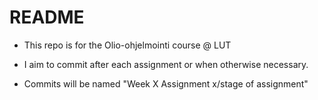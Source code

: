 # README #

* This repo is for the Olio-ohjelmointi course @ LUT

* I aim to commit after each assignment or when otherwise necessary.

* Commits will be named "Week X Assignment x/stage of assignment"